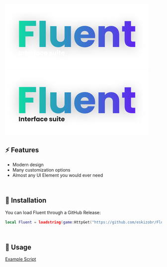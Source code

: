 <img src="Assets/logodark.png#gh-dark-mode-only" alt="fluent">
<img src="Assets/logolight.png#gh-light-mode-only" alt="fluent">

## ⚡ Features

- Modern design
- Many customization options
- Almost any UI Element you would ever need 
<br/>

## 🔌 Installation

You can load Fluent through a GitHub Release:

```lua
local Fluent = loadstring(game:HttpGet("https://github.com/eskizobr/Fluent/blob/main/main.lua"))()
```
<br/>

## 📜 Usage

[Example Script](https://github.com/eskizobr/Fluent/blob/main/Example.lua)
<br/>
